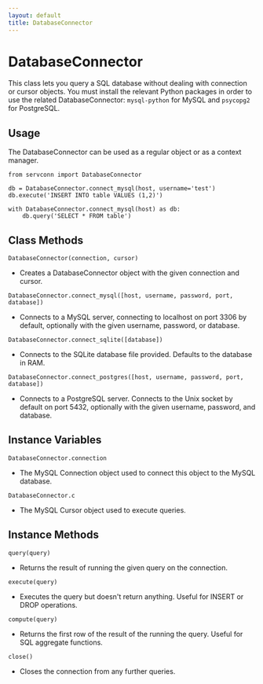 ```yaml
---
layout: default
title: DatabaseConnector
---
```


DatabaseConnector
=================

This class lets you query a SQL database without dealing with connection or cursor objects. You must install the relevant Python packages in order to use the related DatabaseConnector: `mysql-python` for MySQL and `psycopg2` for PostgreSQL.

Usage
-----

The DatabaseConnector can be used as a regular object or as a context manager.

    from servconn import DatabaseConnector

    db = DatabaseConnector.connect_mysql(host, username='test')
    db.execute('INSERT INTO table VALUES (1,2)')
    
    with DatabaseConnector.connect_mysql(host) as db:
        db.query('SELECT * FROM table')

Class Methods
-------------

`DatabaseConnector(connection, cursor)`

- Creates a DatabaseConnector object with the given connection and cursor.

`DatabaseConnector.connect_mysql([host, username, password, port, database])`

- Connects to a MySQL server, connecting to localhost on port 3306 by default, optionally with the given username, password, or database.

`DatabaseConnector.connect_sqlite([database])`

- Connects to the SQLite database file provided. Defaults to the database in RAM.

`DatabaseConnector.connect_postgres([host, username, password, port, database])`

- Connects to a PostgreSQL server. Connects to the Unix socket by default on port 5432, optionally with the given username, password, and database.

Instance Variables
------------------

`DatabaseConnector.connection`

- The MySQL Connection object used to connect this object to the MySQL database.

`DatabaseConnector.c`

- The MySQL Cursor object used to execute queries.

Instance Methods
----------------

`query(query)`

- Returns the result of running the given query on the connection.

`execute(query)`

- Executes the query but doesn't return anything. Useful for INSERT or DROP operations.

`compute(query)`

- Returns the first row of the result of the running the query. Useful for SQL aggregate functions.

`close()`

- Closes the connection from any further queries.
